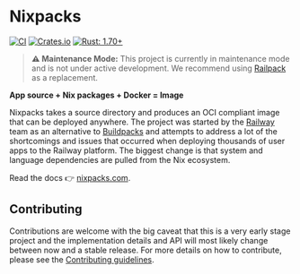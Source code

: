 # Nixpacks

[![CI](https://github.com/railwayapp/nixpacks/actions/workflows/ci.yml/badge.svg?branch=main)](https://github.com/railwayapp/nixpacks/actions/workflows/ci.yml)
[![Crates.io](https://img.shields.io/crates/v/nixpacks)](https://crates.io/crates/nixpacks)
[![Rust: 1.70+](https://img.shields.io/badge/rust-1.70+-93450a)](https://blog.rust-lang.org/2023/06/01/Rust-1.70.0.html)

> **⚠️ Maintenance Mode:** This project is currently in maintenance mode and is not under active development. We recommend using [Railpack](https://github.com/railwayapp/railpack) as a replacement.

**App source + Nix packages + Docker = Image**

Nixpacks takes a source directory and produces an OCI compliant image that can be deployed anywhere. The project was started by the [Railway](https://railway.app) team as an alternative to [Buildpacks](https://buildpacks.io/) and attempts to address a lot of the shortcomings and issues that occurred when deploying thousands of user apps to the Railway platform. The biggest change is that system and language dependencies are pulled from the Nix ecosystem.

Read the docs 👉 [nixpacks.com](https://nixpacks.com).

## Contributing

Contributions are welcome with the big caveat that this is a very early stage project and the implementation details and API will most likely change between now and a stable release. For more details on how to contribute, please see the [Contributing guidelines](./CONTRIBUTING.md).
